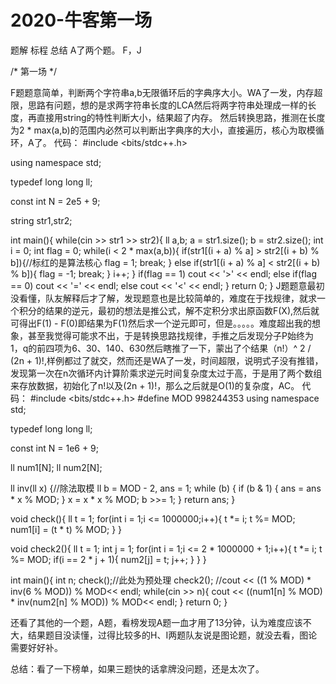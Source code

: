 # 2020-牛客第一场
题解 标程 总结
A了两个题。 F，J

/*
第一场
*/

F题题意简单，判断两个字符串a,b无限循环后的字典序大小。WA了一发，内存超限，思路有问题，想的是求两字符串长度的LCA然后将两字符串处理成一样的长度，再直接用string的特性判断大小，结果超了内存。 然后转换思路，推测在长度为2 * max(a,b)的范围内必然可以判断出字典序的大小，直接遍历，核心为取模循环，A了。
代码：
#include <bits/stdc++.h>

using namespace std;

typedef long long ll;

const int N = 2e5 + 9;

string str1,str2;

int main(){
    while(cin >> str1 >> str2){
        ll a,b;
        a = str1.size();
        b = str2.size();
        int i = 0;
        int flag = 0;
        while(i < 2 * max(a,b)){
            if(str1[(i + a) % a] > str2[(i + b) % b]){//标红的是算法核心
                flag = 1;
                break;
            }
            else if(str1[(i + a) % a] < str2[(i + b) % b]){
                flag = -1;
                break;
            }
            i++;
        }
        if(flag == 1)
            cout << '>' << endl;
        else if(flag == 0)
            cout << '=' << endl;
        else
            cout << '<' << endl;
    }
    return 0;
}
J题题意最初没看懂，队友解释后才了解，发现题意也是比较简单的，难度在于找规律，就求一个积分的结果的逆元，最初的想法是推公式，解不定积分求出原函数F(X),然后就可得出F(1) - F(0)即结果为F(1)然后求一个逆元即可，但是。。。。。难度超出我的想象，甚至我觉得可能求不出，于是转换思路找规律，手推之后发现分子P始终为1，q的前四项为6、30、140、630然后瞎推了一下，蒙出了个结果（n!）^ 2 / (2n + 1)!,样例都过了就交，然而还是WA了一发，时间超限，说明式子没有推错，发现第一次在n次循环内计算阶乘求逆元时间复杂度太过于高，于是用了两个数组来存放数据，初始化了n!以及(2n + 1)!，那么之后就是O(1)的复杂度，AC。
代码：
#include <bits/stdc++.h>
#define MOD 998244353
using namespace std;

typedef long long ll;

const int N = 1e6 + 9;

ll num1[N];
ll num2[N];

ll inv(ll x) {//除法取模
	ll b = MOD - 2, ans = 1;
	while (b) {
		if (b & 1) {
			ans = ans * x % MOD;
		}
		x = x * x % MOD;
		b >>= 1;
	}
	return ans;
}

void check(){
    ll t = 1;
    for(int i = 1;i <= 1000000;i++){
        t *= i;
        t %= MOD;
        num1[i] = (t * t) % MOD;
    }
}

void check2(){
    ll t = 1;
    int j = 1;
    for(int i = 1;i <= 2 * 1000000 + 1;i++){
        t *= i;
        t %= MOD;
        if(i == 2 * j + 1){
            num2[j] = t;
            j++;
        }
    }
}

int main(){
    int n;
    check();//此处为预处理
    check2();
    //cout << ((1 % MOD) * inv(6 % MOD)) % MOD<< endl;
    while(cin >> n){
        cout << ((num1[n] % MOD) * inv(num2[n] % MOD)) % MOD<< endl;
    }
    return 0;
}

还看了其他的一个题，A题，看榜发现A题一血才用了13分钟，认为难度应该不大，结果题目没读懂，过得比较多的H、I两题队友说是图论题，就没去看，图论需要好好补。

总结：看了一下榜单，如果三题快的话拿牌没问题，还是太次了。
